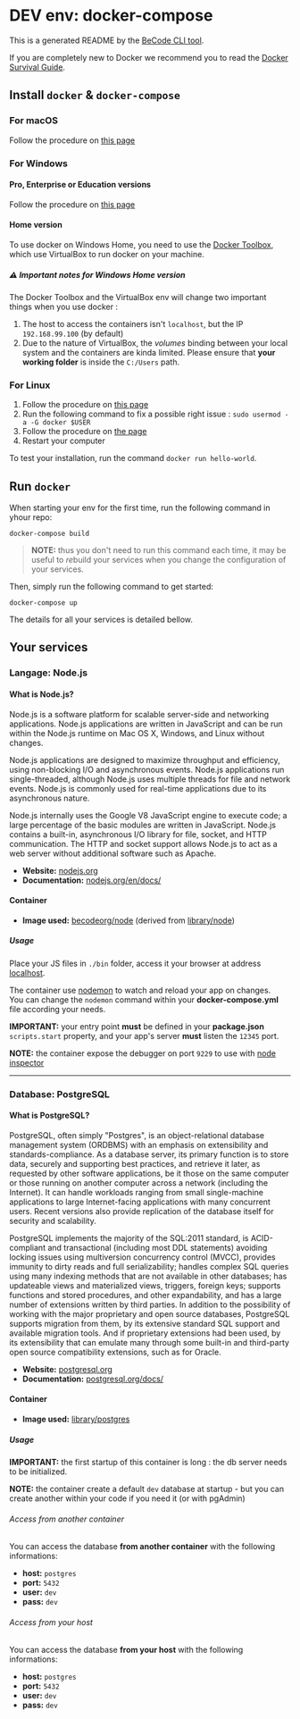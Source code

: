 # DEV env: docker-compose

This is a generated README by the [BeCode CLI tool](https://github.com/becodeorg/cli).

If you are completely new to Docker we recommend you to read the [Docker Survival Guide](https://github.com/becodeorg/cli/tree/develop/docs/docker-survival-guide).

## Install `docker` & `docker-compose`

### For macOS

Follow the procedure on [this page](https://docs.docker.com/docker-for-mac/install/)

### For Windows

#### Pro, Enterprise or Education versions

Follow the procedure on [this page](https://docs.docker.com/docker-for-windows/install/)

#### Home version

To use docker on Windows Home, you need to use the [Docker Toolbox](https://docs.docker.com/toolbox/overview/), which use VirtualBox to run docker on your machine.  

##### ⚠️ Important notes for Windows Home version

The Docker Toolbox and the VirtualBox env will change two important things when you use docker : 

1. The host to access the containers isn't `localhost`, but the IP `192.168.99.100` (by default)
2. Due to the nature of VirtualBox, the *volumes* binding between your local system and the containers are kinda limited. Please ensure that **your working folder** is inside the `C:/Users` path.

### For Linux

1. Follow the procedure on [this page](https://docs.docker.com/install/linux/docker-ce/ubuntu/)
1. Run the following command to fix a possible right issue : `sudo usermod -a -G docker $USER`
1. Follow the procedure on [the page](https://docs.docker.com/compose/install/#install-compose)
1. Restart your computer

To test your installation, run the command `docker run hello-world`.

## Run `docker`

When starting your env for the first time, run the following command in yhour repo:

	docker-compose build
	
> **NOTE:** thus you don't need to run this command each time, it may be useful to *re*build your services when you change the configuration of your services.

Then, simply run the following command to get started:

    docker-compose up

The details for all your services is detailed bellow.

## Your services

### Langage: Node.js

#### What is Node.js?

Node.js is a software platform for scalable server-side and networking applications. Node.js applications are written in JavaScript and can be run within the Node.js runtime on Mac OS X, Windows, and Linux without changes.

Node.js applications are designed to maximize throughput and efficiency, using non-blocking I/O and asynchronous events. Node.js applications run single-threaded, although Node.js uses multiple threads for file and network events. Node.js is commonly used for real-time applications due to its asynchronous nature.

Node.js internally uses the Google V8 JavaScript engine to execute code; a large percentage of the basic modules are written in JavaScript. Node.js contains a built-in, asynchronous I/O library for file, socket, and HTTP communication. The HTTP and socket support allows Node.js to act as a web server without additional software such as Apache.

* **Website:** [nodejs.org](https://nodejs.org)
* **Documentation:** [nodejs.org/en/docs/](https://nodejs.org/en/docs/)

#### Container

* **Image used:** [becodeorg/node](https://hub.docker.com/r/becodeorg/node/) (derived from [library/node](https://hub.docker.com/_/node/))

##### Usage

Place your JS files in `./bin` folder, access it your browser at address [localhost](http://localhost).

The container use [nodemon](https://github.com/remy/nodemon) to watch and reload your app on changes.  
You can change the `nodemon` command within your **docker-compose.yml** file according your needs.

**IMPORTANT:** your entry point **must** be defined in your **package.json** `scripts.start` property, and your app's server **must** listen the `12345` port.

**NOTE:** the container expose the debugger on port `9229` to use with [node inspector](https://nodejs.org/en/docs/guides/debugging-getting-started/)


* * *

### Database: PostgreSQL

#### What is PostgreSQL?

PostgreSQL, often simply "Postgres", is an object-relational database management system (ORDBMS) with an emphasis on extensibility and standards-compliance. As a database server, its primary function is to store data, securely and supporting best practices, and retrieve it later, as requested by other software applications, be it those on the same computer or those running on another computer across a network (including the Internet). It can handle workloads ranging from small single-machine applications to large Internet-facing applications with many concurrent users. Recent versions also provide replication of the database itself for security and scalability.

PostgreSQL implements the majority of the SQL:2011 standard, is ACID-compliant and transactional (including most DDL statements) avoiding locking issues using multiversion concurrency control (MVCC), provides immunity to dirty reads and full serializability; handles complex SQL queries using many indexing methods that are not available in other databases; has updateable views and materialized views, triggers, foreign keys; supports functions and stored procedures, and other expandability, and has a large number of extensions written by third parties. In addition to the possibility of working with the major proprietary and open source databases, PostgreSQL supports migration from them, by its extensive standard SQL support and available migration tools. And if proprietary extensions had been used, by its extensibility that can emulate many through some built-in and third-party open source compatibility extensions, such as for Oracle.

* **Website:** [postgresql.org](https://www.postgresql.org/)
* **Documentation:** [postgresql.org/docs/](https://www.postgresql.org/docs/)

#### Container

* **Image used:** [library/postgres](https://hub.docker.com/_/postgres/)

##### Usage

**IMPORTANT:** the first startup of this container is long : the db server needs to be initialized.

**NOTE:** the container create a default `dev` database at startup - but you can create another within your code if you need it (or with pgAdmin)

###### Access from another container

You can access the database **from another container** with the following informations:

* **host:** `postgres`
* **port:** `5432`
* **user:** `dev`
* **pass:** `dev`

###### Access from your host

You can access the database  **from your host** with the following informations:

* **host:** `postgres`
* **port:** `5432`
* **user:** `dev`
* **pass:** `dev`

